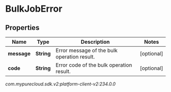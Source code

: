 # BulkJobError


## Properties

| Name | Type | Description | Notes |
| ------------ | ------------- | ------------- | ------------- |
| **message** | **String** | Error message of the bulk operation result. |  [optional] |
| **code** | **String** | Error code of the bulk operation result. |  [optional] |




_com.mypurecloud.sdk.v2:platform-client-v2:234.0.0_
